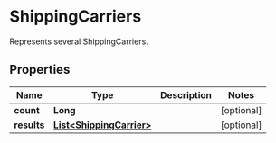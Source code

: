 

# ShippingCarriers

Represents several ShippingCarriers.

## Properties

Name | Type | Description | Notes
------------ | ------------- | ------------- | -------------
**count** | **Long** |  |  [optional]
**results** | [**List&lt;ShippingCarrier&gt;**](ShippingCarrier.md) |  |  [optional]



